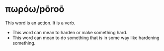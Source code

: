 # πωρόω/pōroō
This word is an action. It is a verb.
* This word can mean to harden or make something hard.
* This word can mean to do something that is in some way like hardening something.
